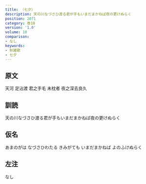 ```yaml
---
title: （七夕）
description: 天の川なづさひ渡る君が手もいまだまかねば夜の更けぬらく
position: 2071
category: 巻10
version: '1.0'
volume: 10
comparison:
- なし
keywords:
- 秋雑歌
- 七夕
---
```


## 原文

天河 足沾渡 君之手毛 未枕者 夜之深去良久

## 訓読

天の川なづさひ渡る君が手もいまだまかねば夜の更けぬらく

## 仮名

あまのがは なづさひわたる きみがても いまだまかねば よのふけぬらく

## 左注

なし
